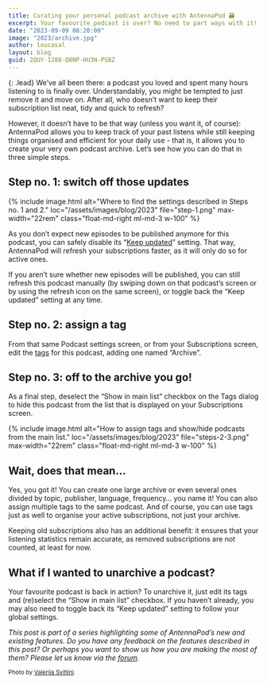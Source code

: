 ```yaml
---
title: Curating your personal podcast archive with AntennaPod 🗃
excerpt: Your favourite podcast is over? No need to part ways with it!
date: "2023-09-09 08:20:00"
image: "2023/archive.jpg"
author: loucasal
layout: blog
guid: 2QUY-1288-Q8NP-HU3N-PSBZ
---
```


{: .lead}
We’ve all been there: a podcast you loved and spent many hours listening to is finally over. Understandably, you might be tempted to just remove it and move on. After all, who doesn’t want to keep their subscription list neat, tidy and quick to refresh?

However, it doesn’t have to be that way (unless you want it, of course): AntennaPod allows you to keep track of your past listens while still keeping things organised and efficient for your daily use - that is, it allows you to create your very own podcast archive. Let’s see how you can do that in three simple steps.

## Step no. 1: switch off those updates

{% include image.html
   alt="Where to find the settings described in Steps no. 1 and 2."
   loc="/assets/images/blog/2023"
   file="step-1.png"
   max-width="22rem"
   class="float-md-right ml-md-3 w-100"
%}

As you don’t expect new episodes to be published anymore for this podcast, you can safely disable its “[Keep updated](https://antennapod.org/documentation/automation/refreshing-podcasts)” setting. That way, AntennaPod will refresh your subscriptions faster, as it will only do so for active ones.

If you aren’t sure whether new episodes will be published, you can still refresh this podcast manually (by swiping down on that podcast’s screen or by using the refresh icon on the same screen), or toggle back the “Keep updated” setting at any time.

## Step no. 2: assign a tag

From that same Podcast settings screen, or from your Subscriptions screen, edit the [tags](https://antennapod.org/documentation/subscriptions/subscription-groups) for this podcast, adding one named “Archive”.

## Step no. 3: off to the archive you go!

As a final step, deselect the “Show in main list” checkbox on the Tags dialog to hide this podcast from the list that is displayed on your Subscriptions screen.

{% include image.html
   alt="How to assign tags and show/hide podcasts from the main list."
   loc="/assets/images/blog/2023"
   file="steps-2-3.png"
   max-width="22rem"
   class="float-md-right ml-md-3 w-100"
%}

## Wait, does that mean…

Yes, you got it! You can create one large archive or even several ones divided by topic, publisher, language, frequency… you name it! You can also assign multiple tags to the same podcast. And of course, you can use tags just as well to organise your active subscriptions, not just your archive.

Keeping old subscriptions also has an additional benefit: it ensures that your listening statistics remain accurate, as removed subscriptions are not counted, at least for now.

## What if I wanted to unarchive a podcast?

Your favourite podcast is back in action? To unarchive it, just edit its tags and (re)select the “Show in main list” checkbox. If you haven’t already, you may also need to toggle back its “Keep updated” setting to follow your global settings.

*This post is part of a series highlighting some of AntennaPod’s new and existing features. Do you have any feedback on the features described in this post? Or perhaps you want to show us how you are making the most of them? Please let us know via the [forum](https://forum.antennapod.org).*

<small>Photo by [Valeriia Svitlini](https://unsplash.com/@svitlini).</small>
